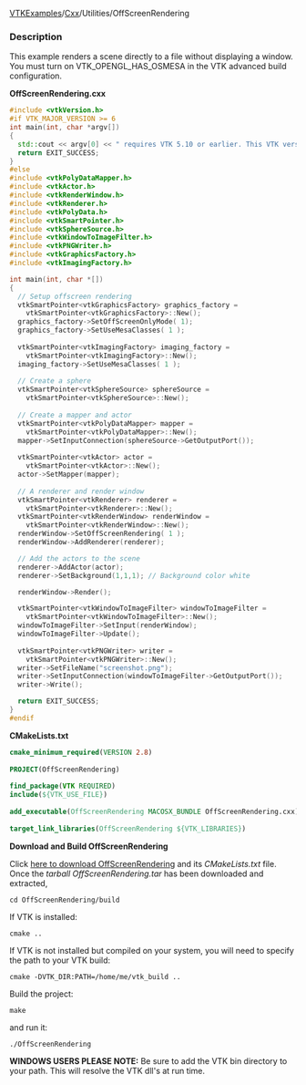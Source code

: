 [VTKExamples](Home)/[Cxx](Cxx)/Utilities/OffScreenRendering

### Description
This example renders a scene directly to a file without displaying a window. You must turn on VTK_OPENGL_HAS_OSMESA in the VTK advanced build configuration.

**OffScreenRendering.cxx**
```c++
#include <vtkVersion.h>
#if VTK_MAJOR_VERSION >= 6
int main(int, char *argv[])
{
  std::cout << argv[0] << " requires VTK 5.10 or earlier. This VTK version is " << vtkVersion::GetVTKVersion() << std::endl;
  return EXIT_SUCCESS;
}
#else
#include <vtkPolyDataMapper.h>
#include <vtkActor.h>
#include <vtkRenderWindow.h>
#include <vtkRenderer.h>
#include <vtkPolyData.h>
#include <vtkSmartPointer.h>
#include <vtkSphereSource.h>
#include <vtkWindowToImageFilter.h>
#include <vtkPNGWriter.h>
#include <vtkGraphicsFactory.h>
#include <vtkImagingFactory.h>

int main(int, char *[])
{
  // Setup offscreen rendering
  vtkSmartPointer<vtkGraphicsFactory> graphics_factory = 
    vtkSmartPointer<vtkGraphicsFactory>::New();
  graphics_factory->SetOffScreenOnlyMode( 1);
  graphics_factory->SetUseMesaClasses( 1 );
  
  vtkSmartPointer<vtkImagingFactory> imaging_factory = 
    vtkSmartPointer<vtkImagingFactory>::New();
  imaging_factory->SetUseMesaClasses( 1 ); 
  
  // Create a sphere
  vtkSmartPointer<vtkSphereSource> sphereSource = 
    vtkSmartPointer<vtkSphereSource>::New();
    
  // Create a mapper and actor
  vtkSmartPointer<vtkPolyDataMapper> mapper = 
    vtkSmartPointer<vtkPolyDataMapper>::New();
  mapper->SetInputConnection(sphereSource->GetOutputPort());
  
  vtkSmartPointer<vtkActor> actor = 
    vtkSmartPointer<vtkActor>::New();
  actor->SetMapper(mapper);
  
  // A renderer and render window
  vtkSmartPointer<vtkRenderer> renderer = 
    vtkSmartPointer<vtkRenderer>::New();
  vtkSmartPointer<vtkRenderWindow> renderWindow = 
    vtkSmartPointer<vtkRenderWindow>::New();
  renderWindow->SetOffScreenRendering( 1 ); 
  renderWindow->AddRenderer(renderer);

  // Add the actors to the scene
  renderer->AddActor(actor);
  renderer->SetBackground(1,1,1); // Background color white

  renderWindow->Render();

  vtkSmartPointer<vtkWindowToImageFilter> windowToImageFilter = 
    vtkSmartPointer<vtkWindowToImageFilter>::New();
  windowToImageFilter->SetInput(renderWindow);
  windowToImageFilter->Update();
  
  vtkSmartPointer<vtkPNGWriter> writer = 
    vtkSmartPointer<vtkPNGWriter>::New();
  writer->SetFileName("screenshot.png");
  writer->SetInputConnection(windowToImageFilter->GetOutputPort());
  writer->Write();

  return EXIT_SUCCESS;
}
#endif
```
**CMakeLists.txt**
```cmake
cmake_minimum_required(VERSION 2.8)
 
PROJECT(OffScreenRendering)
 
find_package(VTK REQUIRED)
include(${VTK_USE_FILE})
 
add_executable(OffScreenRendering MACOSX_BUNDLE OffScreenRendering.cxx)
 
target_link_libraries(OffScreenRendering ${VTK_LIBRARIES})
```

**Download and Build OffScreenRendering**

Click [here to download OffScreenRendering](https://github.com/lorensen/VTKWikiExamplesTarballs/raw/master/OffScreenRendering.tar) and its *CMakeLists.txt* file.
Once the *tarball OffScreenRendering.tar* has been downloaded and extracted,
```
cd OffScreenRendering/build 
```
If VTK is installed:
```
cmake ..
```
If VTK is not installed but compiled on your system, you will need to specify the path to your VTK build:
```
cmake -DVTK_DIR:PATH=/home/me/vtk_build ..
```
Build the project:
```
make
```
and run it:
```
./OffScreenRendering
```
**WINDOWS USERS PLEASE NOTE:** Be sure to add the VTK bin directory to your path. This will resolve the VTK dll's at run time.


